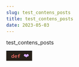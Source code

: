```yaml
---
slug: test_contens_posts
title: test_contens_posts
date: 2023-05-03
---
```

test_contens_posts



![](スクリーンショット-2023-04-04-161355.png)